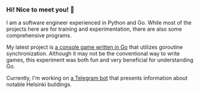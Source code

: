 ### Hi! Nice to meet you! 👋

I am a software engineer experienced in Python and Go. While most of the projects here are for training and experimentation, there are also some comprehensive programs.

My latest project is [a console game written in Go](https://github.com/AndreyAD1/spaceship) that utilizes goroutine synchronization. Although it may not be the conventional way to write games, this experiment was both fun and very beneficial for understanding Go.

Currently, I'm working on [a Telegram bot](https://github.com/AndreyAD1/helsinki-guide) that presents information about notable Helsinki buildings.
